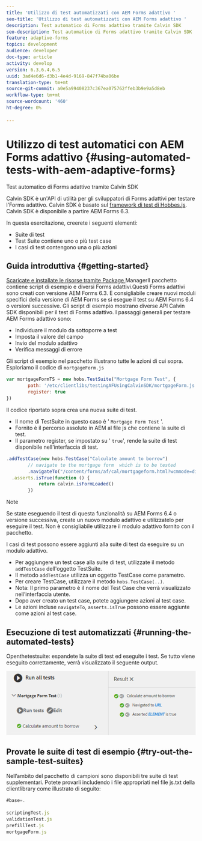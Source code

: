 ```yaml
---
title: 'Utilizzo di test automatizzati con AEM Forms adattivo '
seo-title: 'Utilizzo di test automatizzati con AEM Forms adattivo '
description: Test automatico di Forms adattivo tramite Calvin SDK
seo-description: Test automatico di Forms adattivo tramite Calvin SDK
feature: adaptive-forms
topics: development
audience: developer
doc-type: article
activity: develop
version: 6.3,6.4,6.5
uuid: 3ad4e6d6-d3b1-4e4d-9169-847f74ba06be
translation-type: tm+mt
source-git-commit: a0e5a99408237c367ea075762ffeb3b9e9a5d8eb
workflow-type: tm+mt
source-wordcount: '460'
ht-degree: 0%

---
```



# Utilizzo di test automatici con AEM Forms adattivo {#using-automated-tests-with-aem-adaptive-forms}

Test automatico di Forms adattivo tramite Calvin SDK

Calvin SDK è un&#39;API di utilità per gli sviluppatori di Forms adattivi per testare l&#39;Forms adattivo. Calvin SDK è basato sul [framework di test di Hobbes.js](https://docs.adobe.com/docs/en/aem/6-3/develop/ref/test-api/index.html). Calvin SDK è disponibile a partire  AEM Forms 6.3.

In questa esercitazione, creerete i seguenti elementi:

* Suite di test
* Test Suite contiene uno o più test case
* I casi di test contengono una o più azioni

## Guida introduttiva {#getting-started}

[Scaricate e installate le risorse tramite Package ](assets/testingadaptiveformsusingcalvinsdk1.zip)ManagerIl pacchetto contiene script di esempio e diversi Forms adattivi.Questi Forms adattivi sono creati con  versione AEM Forms 6.3. È consigliabile creare nuovi moduli specifici della versione di  AEM Forms se si esegue il test su  AEM Forms 6.4 o versioni successive. Gli script di esempio mostrano diverse API Calvin SDK disponibili per il test di Forms adattivo. I passaggi generali per testare AEM Forms adattivo sono:

* Individuare il modulo da sottoporre a test
* Imposta il valore del campo
* Invio del modulo adattivo
* Verifica messaggi di errore

Gli script di esempio nel pacchetto illustrano tutte le azioni di cui sopra.
Esploriamo il codice di `mortgageForm.js`

```javascript
var mortgageFormTS = new hobs.TestSuite("Mortgage Form Test", {
        path: '/etc/clientlibs/testingAFUsingCalvinSDK/mortgageForm.js',
        register: true
})
```

Il codice riportato sopra crea una nuova suite di test.

* Il nome di TestSuite in questo caso è &#39; `Mortgage Form Test` &#39;.
* Fornito è il percorso assoluto in AEM al file js che contiene la suite di test.
* Il parametro register, se impostato su &#39; `true`&#39;, rende la suite di test disponibile nell&#39;interfaccia di test.

```javascript
.addTestCase(new hobs.TestCase("Calculate amount to borrow")
        // navigate to the mortgage form  which is to be tested
        .navigateTo("/content/forms/af/cal/mortgageform.html?wcmmode=disabled")
  .asserts.isTrue(function () {
            return calvin.isFormLoaded()
        })
```

>[!NOTE]
>
>Se state eseguendo il test di questa funzionalità su  AEM Forms 6.4 o versione successiva, create un nuovo modulo adattivo e utilizzatelo per eseguire il test. Non è consigliabile utilizzare il modulo adattivo fornito con il pacchetto.

I casi di test possono essere aggiunti alla suite di test da eseguire su un modulo adattivo.

* Per aggiungere un test case alla suite di test, utilizzate il metodo `addTestCase` dell&#39;oggetto TestSuite.
* Il metodo `addTestCase` utilizza un oggetto TestCase come parametro.
* Per creare TestCase, utilizzare il metodo `hobs.TestCase(..)`.
* Nota: Il primo parametro è il nome del Test Case che verrà visualizzato nell’interfaccia utente.
* Dopo aver creato un test case, potete aggiungere azioni al test case.
* Le azioni incluse `navigateTo`, `asserts.isTrue` possono essere aggiunte come azioni al test case.

## Esecuzione di test automatizzati {#running-the-automated-tests}

[](http://localhost:4502/libs/granite/testing/hobbes.html)Openthetestsuite: espandete la suite di test ed eseguite i test. Se tutto viene eseguito correttamente, verrà visualizzato il seguente output.

![calvinsdk](assets/calvinimage.png)

## Provate le suite di test di esempio {#try-out-the-sample-test-suites}

Nell’ambito del pacchetto di campioni sono disponibili tre suite di test supplementari. Potete provarli includendo i file appropriati nel file js.txt della clientlibrary come illustrato di seguito:

```javascript
#base=.

scriptingTest.js
validationTest.js
prefillTest.js
mortgageForm.js
```
